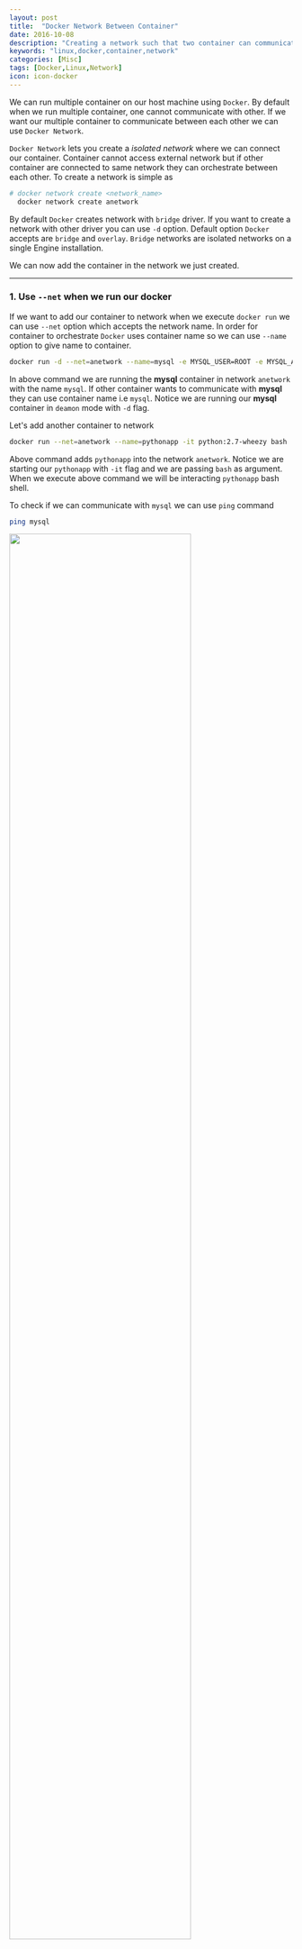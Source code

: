 ```yaml
---
layout: post
title:  "Docker Network Between Container"
date: 2016-10-08
description: "Creating a network such that two container can communicate"
keywords: "linux,docker,container,network"
categories: [Misc]
tags: [Docker,Linux,Network]
icon: icon-docker
---
```


We can run multiple container on our host machine using `Docker`. By default when we run multiple container, one cannot communicate with other. If we want our multiple container to communicate between each other we can use `Docker Network`.

`Docker Network` lets you create a *isolated network* where we can connect our container. Container cannot access external network but if other container are connected to same network they can orchestrate between each other. To create a network is simple as

```bash
# docker network create <network_name>
  docker network create anetwork
```

By default `Docker` creates network with `bridge` driver. If you want to create a network with other driver you can use `-d` option. Default option `Docker` accepts are `bridge` and `overlay`. `Bridge` networks are isolated networks on a single Engine installation.

We can now add the container in the network we just created.

----

### 1. Use `--net` when we run our docker

If we want to add our container to network when we execute `docker run` we can use `--net` option which accepts the network name. In order for container to orchestrate `Docker` uses container name so we can use `--name` option to give name to container.

```bash
docker run -d --net=anetwork --name=mysql -e MYSQL_USER=ROOT -e MYSQL_ALLOW_EMPTY_PASSWORD=yes mysql
```

In above command we are running the **mysql** container in network `anetwork` with the name `mysql`. If other container wants to communicate with **mysql** they can use container name i.e `mysql`. Notice we are running our **mysql** container in `deamon` mode with `-d` flag.

Let's add another container to network

```bash
docker run --net=anetwork --name=pythonapp -it python:2.7-wheezy bash
```
Above command adds `pythonapp` into the network `anetwork`. Notice we are starting our `pythonapp` with `-it` flag and we are passing `bash` as argument. When we execute above command we will be interacting `pythonapp` bash shell.

To check if we can communicate with `mysql` we can use `ping` command

```bash
ping mysql
```

<img src="{{ site.blog_img_path }}/2016-10-08-DockerNetworkBetweenContainer/docker-network.gif" width="80%" />

----

### 2. Use `docker network connect`
Above process works perfect if you are running a new container. What if you want to create a network and add already running container to newly created network. That's where `docker network connect` comes handy.

Here's a syntax

```bash
docker network connect <network_name> <container_name>
```

You can see that to add existing container to network we first need a **network name** and **container name**.

Assume we have two container with name `mysql` and `pythonapp`. Let's create a network

```bash 
docker network create anetwork
```

To add container to network use `docker network connect`

```bash
docker network connect anetwork mysql
docker network connect anetwork pythonapp
```

<img src="{{ site.blog_img_path }}/2016-10-08-DockerNetworkBetweenContainer/docker-network-connect.gif" width="80%" />

That's it, now two container can communicate with each other.
